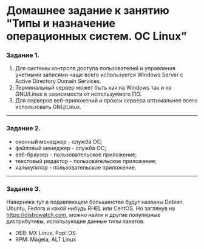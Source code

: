 # Домашнее задание к занятию "Типы и назначение операционных систем. ОС Linux"

### Задание 1. 

1. Для системы контроля доступа пользователей и управления учетными записями чаще всего используется Windows Server с Active Directory Domain Services.
2. Терминальный сервер может быть как на Windows так и на GNU/Linux в зависимости от используемого ПО.
3. Для серверов веб-приложений и прокси сервера оптимальнее всего использовать GNU/Linux.

---

### Задание 2. 

* оконный менеджер - служба ОС;
* файловый менеджер - служба ОС;
* веб-браузер - пользовательское приложение;
* текстовый редактор - пользовательское приложение;
* калькулятор - пользовательское приложение.

---

### Задание 3. 

Наверняка тут в подавляющем большинстве будут названы Debian, Ubuntu, Fedora и какой нибудь RHEL или CentOS. Но заглянув на https://distrowatch.com, можно найти и другие популярные дистрибутивы, использующие данные типы пакетов.

* DEB: MX Linux, Pop! OS
* RPM: Mageia, ALT Linux
